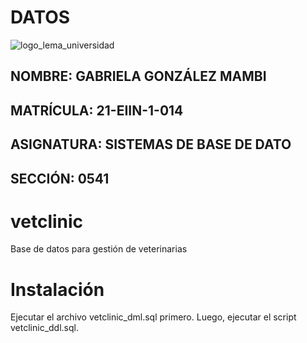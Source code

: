 
# DATOS
![logo_lema_universidad](https://user-images.githubusercontent.com/120479410/207358793-ecf65dfe-859f-49c9-bf70-7932efbaf1c6.png)

## NOMBRE: GABRIELA GONZÁLEZ MAMBI
## MATRÍCULA: 21-EIIN-1-014
## ASIGNATURA: SISTEMAS DE BASE DE DATO
## SECCIÓN: 0541


# vetclinic
Base de datos para gestión de veterinarias


# Instalación
Ejecutar el archivo vetclinic_dml.sql primero.
Luego, ejecutar el script vetclinic_ddl.sql.
